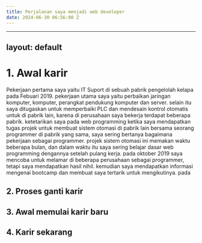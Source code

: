 ```yaml
---
title: Perjalanan saya menjadi web developer
date: 2024-06-30 06:56:00 Z
---
```


---
layout: default
---

# 1. Awal karir

Pekerjaan pertama saya yaitu IT Suport di sebuah pabrik pengelolah kelapa pada Febuari 2019. pekerjaan utama saya yaitu perbaikan jaringan komputer, komputer, perangkat pendukung komputer dan server. selain itu saya ditugaskan untuk memperbaiki PLC dan mendesain kontrol otomatis untuk di pabrik lain, karena di perusahaan saya bekerja terdapat beberapa pabrik. ketetarikan saya pada web programming ketika saya mendapatkan tugas projek untuk membuat sistem otomasi di pabrik lain bersama seorang programmer di pabrik yang sama, saya sering bertanya bagaimana pekerjaan sebagai programmer. projek sistem otomasi ini memakan waktu beberapa bulan, dan dalam waktu itu saya sering belajar dasar web programming dengannya setelah pulang kerja.  pada oktober 2019 saya mencoba untuk melamar di beberapa perusahaan sebagai programmer, tetapi saya mendapatkan hasil nihil. kemudian saya mendapatkan informasi mengenai bootcamp dan membuat saya tertarik untuk mengikutinya. pada 

## 2. Proses ganti karir

## 3. Awal memulai karir baru

## 4. Karir sekarang